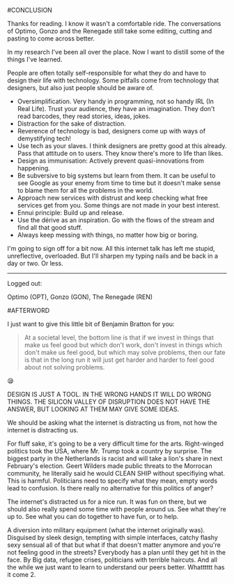#CONCLUSION

Thanks for reading. I know it wasn't a comfortable ride. The conversations of Optimo, Gonzo and the Renegade still take some editing, cutting and pasting to come across better.

In my research I've been all over the place. Now I want to distill some of the things I've learned.

People are often totally self-responsible for what they do and have to design their life with technology. Some pitfalls come from technology that designers, but also just people should be aware of. 

- Oversimplification. Very handy in programming, not so handy IRL (In Real Life). Trust your audience, they have an imagination. They don't read barcodes, they read stories, ideas, jokes. 
- Distraction for the sake of distraction. 
- Reverence of technology is bad, designers come up with ways of demystifying tech! 
- Use tech as your slaves. I think designers are pretty good at this already. Pass that attitude on to users. They know there's more to life than likes. 
- Design as immunisation: Actively prevent quasi-innovations from happening.
- Be subversive to big systems but learn from them. It can be useful to see Google as your enemy from time to time but it doesn't make sense to blame them for all the problems in the world.
- Approach new services with distrust and keep checking what free services get from you. Some things are not made in your best interest. 
- Ennui principle: Build up and release.
- Use the dérive as an inspiration. Go with the flows of the stream and find all that good stuff.
- Always keep messing with things, no matter how big or boring.

I'm going to sign off for a bit now. All this internet talk has left me stupid, unreflective, overloaded. But I'll sharpen my typing nails and be back in a day or two. Or less.

___

Logged out:

Optimo (OPT), Gonzo (GON), The Renegade (REN)

#AFTERWORD

I just want to give this little bit of Benjamin Bratton for you:

> At a societal level, the bottom line is that if we invest in things that make us feel good but which don't work, don't invest in things which don't make us feel good, but which may solve problems, then our fate is that in the long run it will just get harder and harder to feel good about not solving problems.

😪

DESIGN IS JUST A TOOL. IN THE WRONG HANDS IT WILL DO WRONG THINGS. THE SILICON VALLEY OF DISRUPTION DOES NOT HAVE THE ANSWER, BUT LOOKING AT THEM MAY GIVE SOME IDEAS. 

We should be asking what the internet is distracting us from, not how the internet is distracting us. 

For fluff sake, it's going to be a very difficult time for the arts. Right-winged politics took the USA, where Mr. Trump took a country by surprise. The biggest party in the Netherlands is racist and will take a lion's share in next February's election. Geert Wilders made public threats to the Morrocan community, he literally said he would CLEAN SHIP without specifiying what. This is harmful. Politicians need to specify what they mean, empty words lead to confusion. Is there really no alternative for this politics of anger?

The internet's distracted us for a nice run. It was fun on there, but we should also really spend some time with people around us. See what they're up to. See what you can do together to have fun, or to help. 

A diversion into military equipment (what the internet originally was). Disguised by sleek design, tempting with simple interfaces, catchy flashy sexy sensual all of that but what if that doesn't matter anymore and you're not feeling good in the streets? Everybody has a plan until they get hit in the face. By Big data, refugee crises, politicians with terrible haircuts. And all the while we just want to learn to understand our peers better. Whatttttt has it come 2. 